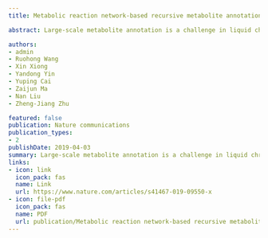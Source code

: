 ```yaml
---
title: Metabolic reaction network-based recursive metabolite annotation for untargeted metabolomics

abstract: Large-scale metabolite annotation is a challenge in liquid chromatogram-mass spectrometry (LC-MS)-based untargeted metabolomics. Here, we develop a metabolic reaction network (MRN)-based recursive algorithm (MetDNA) that expands metabolite annotations without the need for a comprehensive standard spectral library. MetDNA is based on the rationale that seed metabolites and their reaction-paired neighbors tend to share structural similarities resulting in similar MS2 spectra. MetDNA characterizes initial seed metabolites using a small library of MS2 spectra, and utilizes their experimental MS2 spectra as surrogate spectra to annotate their reaction-paired neighbor metabolites, which subsequently serve as the basis for recursive analysis. Using different LC-MS platforms, data acquisition methods, and biological samples, we showcase the utility and versatility of MetDNA and demonstrate that about 2000 …

authors:
- admin
- Ruohong Wang
- Xin Xiong
- Yandong Yin
- Yuping Cai
- Zaijun Ma
- Nan Liu
- Zheng-Jiang Zhu

featured: false
publication: Nature communications
publication_types:
- 2
publishDate: 2019-04-03
summary: Large-scale metabolite annotation is a challenge in liquid chromatogram-mass spectrometry (LC-MS)-based untargeted metabolomics. Here, we develop a metabolic reaction network (MRN)-based recursive algorithm (MetDNA) that expands metabolite annotations without the need for a comprehensive standard spectral library. MetDNA is based on the rationale that seed metabolites and their reaction-paired neighbors tend to share structural similarities resulting in similar MS2 spectra. MetDNA characterizes initial seed metabolites using a small library of MS2 spectra, and utilizes their experimental MS2 spectra as surrogate spectra to annotate their reaction-paired neighbor metabolites, which subsequently serve as the basis for recursive analysis. Using different LC-MS platforms, data acquisition methods, and biological samples, we showcase the utility and versatility of MetDNA and demonstrate that about 2000 …
links:
- icon: link
  icon_pack: fas
  name: Link
  url: https://www.nature.com/articles/s41467-019-09550-x
- icon: file-pdf
  icon_pack: fas
  name: PDF
  url: publication/Metabolic reaction network-based recursive metabolite annotation for untargeted metabolomics.pdf
---
```

